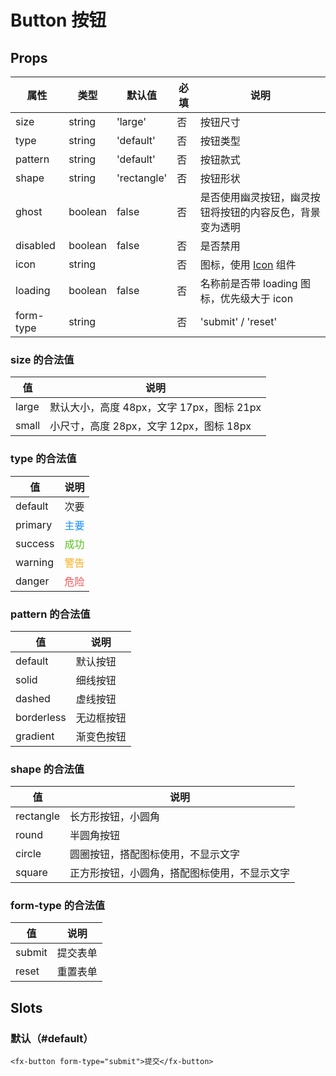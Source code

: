 # Button 按钮

## Props

| 属性      | 类型    | 默认值      | 必填 | 说明                                                     |
| --------- | ------- | ----------- | ---- | -------------------------------------------------------- |
| size      | string  | 'large'     | 否   | 按钮尺寸                                                 |
| type      | string  | 'default'   | 否   | 按钮类型                                                 |
| pattern   | string  | 'default'   | 否   | 按钮款式                                                 |
| shape     | string  | 'rectangle' | 否   | 按钮形状                                                 |
| ghost     | boolean | false       | 否   | 是否使用幽灵按钮，幽灵按钮将按钮的内容反色，背景变为透明 |
| disabled  | boolean | false       | 否   | 是否禁用                                                 |
| icon      | string  |             | 否   | 图标，使用 [Icon](./Icon.md) 组件                        |
| loading   | boolean | false       | 否   | 名称前是否带 loading 图标，优先级大于 icon               |
| form-type | string  |             | 否   | 'submit' / 'reset'                                       |

### size 的合法值

| 值    | 说明                                      |
| ----- | ----------------------------------------- |
| large | 默认大小，高度 48px，文字 17px，图标 21px |
| small | 小尺寸，高度 28px，文字 12px，图标 18px   |

### type 的合法值

| 值      | 说明                            |
| ------- | ------------------------------- |
| default | <font color=#262626>次要</font> |
| primary | <font color=#1890ff>主要</font> |
| success | <font color=#52c41a>成功</font> |
| warning | <font color=#faad14>警告</font> |
| danger  | <font color=#ff4d4f>危险</font> |

### pattern 的合法值

| 值         | 说明       |
| ---------- | ---------- |
| default    | 默认按钮   |
| solid      | 细线按钮   |
| dashed     | 虚线按钮   |
| borderless | 无边框按钮 |
| gradient   | 渐变色按钮 |

### shape 的合法值

| 值        | 说明                                         |
| --------- | -------------------------------------------- |
| rectangle | 长方形按钮，小圆角                           |
| round     | 半圆角按钮                                   |
| circle    | 圆圈按钮，搭配图标使用，不显示文字           |
| square    | 正方形按钮，小圆角，搭配图标使用，不显示文字 |

### form-type 的合法值

| 值     | 说明     |
| ------ | -------- |
| submit | 提交表单 |
| reset  | 重置表单 |

## Slots

### 默认（#default）

```
<fx-button form-type="submit">提交</fx-button>
```

